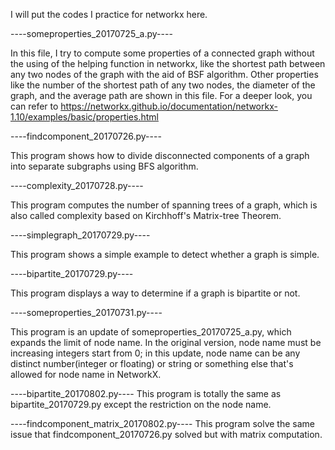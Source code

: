 I will put the codes I practice for networkx here.


----someproperties_20170725_a.py----

In this file, I try to compute some properties of a connected graph without the using of the helping function in networkx, like the shortest path between any two nodes of the graph with the aid of BSF algorithm. Other properties like the number of the shortest path of any two nodes, the diameter of the graph, and the average path are shown in this file.
For a deeper look, you can refer to https://networkx.github.io/documentation/networkx-1.10/examples/basic/properties.html


----findcomponent_20170726.py----

This program shows how to divide disconnected components of a graph into separate subgraphs using BFS algorithm.  


----complexity_20170728.py----

This program computes the number of spanning trees of a graph, which is also called complexity based on Kirchhoff's Matrix-tree Theorem.

----simplegraph_20170729.py----

This program shows a simple example to detect whether a graph is simple.

----bipartite_20170729.py----

This program displays a way to determine if a graph is bipartite or not.

----someproperties_20170731.py----

This program is an update of someproperties_20170725_a.py, which expands the limit of node name. In the original version, node name must be  increasing integers start from 0; in this update, node name can be any distinct number(integer or floating) or string or something else that's allowed for node name in NetworkX.

----bipartite_20170802.py----
This program is totally the same as bipartite_20170729.py except the restriction on the node name.

----findcomponent_matrix_20170802.py----
This program solve the same issue that findcomponent_20170726.py solved but with matrix computation.
